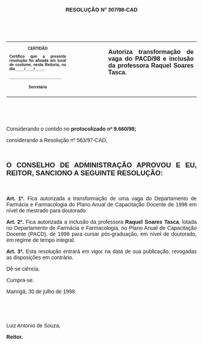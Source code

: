 <BODY>

<B><FONT FACE="Arial"><P ALIGN="CENTER"></P>
<P ALIGN="CENTER">RESOLU&Ccedil;&Atilde;O  N° 307/98-CAD</P>
<P ALIGN="JUSTIFY"></P>
<P ALIGN="JUSTIFY">&nbsp;</P>
</B><P ALIGN="JUSTIFY">&nbsp;</P></FONT>
<TABLE CELLSPACING=0 BORDER=0 CELLPADDING=7 WIDTH=596>
<TR><TD WIDTH="33%" VALIGN="TOP">
<B><FONT FACE="Arial" SIZE=1><P ALIGN="CENTER">CERTID&Atilde;O</P>
<P ALIGN="JUSTIFY">   Certifico que a presente resolu&ccedil;&atilde;o foi afixada em local de costume, nesta Reitoria, no dia ____/____/____.</P>
<P ALIGN="JUSTIFY"></P>
<P ALIGN="JUSTIFY">_________________________</P>
<P ALIGN="CENTER">Secret&aacute;ria</B></FONT></TD>
<TD WIDTH="19%" VALIGN="TOP">&nbsp;</TD>
<TD WIDTH="48%" VALIGN="TOP">
<B><FONT FACE="Arial"><P ALIGN="JUSTIFY">Autoriza transforma&ccedil;&atilde;o de vaga do PACD/98 e inclus&atilde;o da professora Raquel Soares Tasca.</B></FONT></TD>
</TR>
</TABLE>

<FONT FACE="Arial"><P ALIGN="JUSTIFY"></P>
<P ALIGN="JUSTIFY">&nbsp;</P>
<B><P ALIGN="JUSTIFY">&nbsp;</P>
</B><P ALIGN="JUSTIFY">&#9;Considerando o contido no <B>protocolizado nº 9.660/98;</P>
</B><P ALIGN="JUSTIFY">&#9;considerando a Resolu&ccedil;&atilde;o nº 563/97-CAD,</P>
<B><P ALIGN="JUSTIFY"></P>
<P ALIGN="JUSTIFY">&nbsp;</P>
</FONT><FONT FACE="Arial" SIZE=4><P ALIGN="JUSTIFY">O CONSELHO DE ADMINISTRA&Ccedil;&Atilde;O APROVOU E EU, REITOR, SANCIONO A SEGUINTE RESOLU&Ccedil;&Atilde;O:</P>
</FONT><FONT FACE="Arial"><P ALIGN="JUSTIFY"></P>
<P ALIGN="JUSTIFY">&nbsp;</P>
<P ALIGN="JUSTIFY">&#9;Art. 1º.</B> Fica autorizada a transforma&ccedil;&atilde;o  de uma vaga do Departamento de Farm&aacute;cia e Farmacologia do Plano Anual de Capacita&ccedil;&atilde;o Docente de 1998 em n&iacute;vel de mestrado para doutorado.</P>
<B><P ALIGN="JUSTIFY">&#9;Art. 2º. </B>Fica autorizada a inclus&atilde;o da professora <B>Raquel Soares Tasca</B>, lotada no Departamento de Farm&aacute;cia e Farmacologia, no Plano Anual de Capacita&ccedil;&atilde;o Docente (PACD), de 1998 para cursar p&oacute;s-gradua&ccedil;&atilde;o, em n&iacute;vel de doutorado, em regime de tempo integral.</P>
<P ALIGN="JUSTIFY">&#9;<B>Art. 3º.</B> Esta resolu&ccedil;&atilde;o entrar&aacute; em vigor na data de sua publica&ccedil;&atilde;o, revogadas as disposi&ccedil;&otilde;es em contr&aacute;rio.</P>
<P ALIGN="JUSTIFY">&#9;D&ecirc;-se ci&ecirc;ncia.</P>
<P ALIGN="JUSTIFY">&#9;Cumpra-se.</P>
<P ALIGN="JUSTIFY"></P>
<P ALIGN="JUSTIFY">&#9;&#9;&#9;&#9;&#9;&#9;Maring&aacute;, 30 de julho de 1998.</P>
<P ALIGN="JUSTIFY"></P>
<P ALIGN="JUSTIFY">&nbsp;</P>
<P ALIGN="JUSTIFY">&nbsp;</P>
<P ALIGN="JUSTIFY">&#9;&#9;&#9;&#9;&#9;&#9;Luiz Antonio de Souza,</P>
<P ALIGN="JUSTIFY">&#9;&#9;&#9;&#9;&#9;&#9;<B>Reitor.</P>
</B><P ALIGN="JUSTIFY"></P>
</FONT><FONT SIZE=2><P>&nbsp;</P></FONT></BODY>
